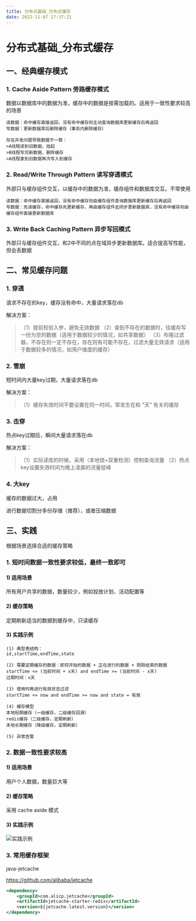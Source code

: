 ```yaml
---
title: 分布式基础_分布式缓存
date: 2022-11-07 17:37:21
---
```


# 分布式基础_分布式缓存

## 一、经典缓存模式

### 1. Cache Aside Pattern 旁路缓存模式

数据以数据库中的数据为准，缓存中的数据是按需加载的。适用于一致性要求较高的场景

```
读数据：命中缓存直接返回，没有命中缓存则主动查询数据库更新缓存后再返回
写数据：更新数据库后删除缓存（事务内删除缓存）

存在并发问题导致数据不一致：
>A线程读到旧数据，挂起
>B线程写完新数据，删除缓存
>A线程拿到旧数据再次写入到缓存
```

### 2. Read/Write Through Pattern 读写穿透模式

外部只与缓存组件交互，以缓存中的数据为准，缓存组件和数据库交互。不常使用

```
读数据：命中缓存直接返回，没有命中缓存则由缓存组件查询数据库更新缓存后再返回
写数据：先读缓存，命中缓存先更新缓存，再由缓存组件去同步更新数据库，没有命中缓存则由缓存组件直接更新数据库
```

### 3. Write Back Caching Pattern 异步写回模式

外部只与缓存组件交互，和2中不同的点在域异步更新数据库。适合提高写性能，但会丢数据


## 二、常见缓存问题

### 1. 穿透
请求不存在的key，缓存没有命中，大量请求落在db

解决方案：
>（1）提前校验入参，避免无效数据
>（2）查到不存在的数据时，往缓存写一份为空的数据（适用于数据较少的情况，如共享数据）
>（3）布隆过滤器，不存在则一定不存在，存在则有可能不存在，过滤大量无效请求（适用于数据较多的情况，如用户维度的缓存）

### 2. 雪崩
短时间内大量key过期，大量请求落在db

解决方案：
>（1）缓存失效时间不要设置在同一时间，常发生在和 "天" 有关的缓存

### 3. 击穿
热点key过期后，瞬间大量请求落在db

解决方案：
>（1）实际读库的时候，采用（本地锁+双重检测）控制查询流量
>（2）热点key设置失效时间为晚上凌晨的流量低峰

### 4. 大key
缓存的数据过大，占用

进行数据切割分多份存储（推荐），或者压缩数据


## 三、实践

根据场景选择合适的缓存策略

### 1. 短时间数据一致性要求较低，最终一致即可

#### 1) 适用场景
所有用户共享的数据，数量较少，例如投放计划、活动配置等

#### 2) 缓存策略
定期刷新适当的数据到缓存中，只读缓存

#### 3) 实践示例
```
(1) 典型表结构：
id,startTime,endTime,state

(2) 需要定期缓存的数据：即将开始的数据 + 正在进行的数据 + 刚刚结束的数据
startTime <= (当前时间 + x天) and endTime >= (当前时间 - x天)
过期时间：x天

(3) 使用时再进行有效状态过滤
startTime <= now and endTime >= now and state = 有效

(4) 缓存模型
本地短期缓存（一级缓存，二级缓存回源）
redis缓存（二级缓存，定期刷新）
本地长期缓存（降级缓存，定期刷新）

(5) 异常告警
```


### 2. 数据一致性要求较高

#### 1) 适用场景
用户个人数据，数量巨大等

#### 2) 缓存策略
采用 cache aside 模式

#### 3) 实践示例
![实践示例](../../../resource/分布式基础_分布式缓存_cacheaside.png)

### 3. 常用缓存框架

java-jetcache

https://github.com/alibaba/jetcache

``` xml
<dependency>
    <groupId>com.alicp.jetcache</groupId>
    <artifactId>jetcache-starter-redis</artifactId>
    <version>${jetcache.latest.version}</version>
</dependency>
```